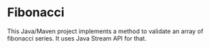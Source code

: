 # Fibonacci
This Java/Maven project implements a method to validate an array of fibonacci series. It uses Java Stream API for that.